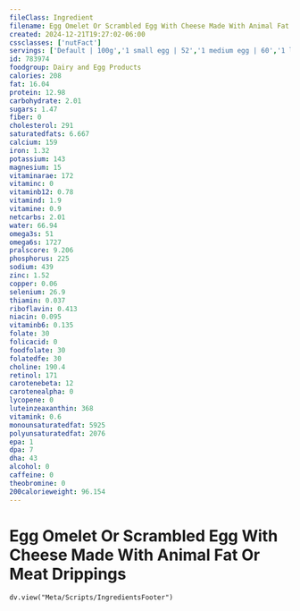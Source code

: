```yaml
---
fileClass: Ingredient
filename: Egg Omelet Or Scrambled Egg With Cheese Made With Animal Fat Or Meat Drippings
created: 2024-12-21T19:27:02-06:00
cssclasses: ['nutFact']
servings: ['Default | 100g','1 small egg | 52','1 medium egg | 60','1 large egg | 69','1 extra large egg | 78','1 egg, ns as to size | 69','1 cup | 202','1 jumbo egg | 87']
id: 783974
foodgroup: Dairy and Egg Products 
calories: 208
fat: 16.04
protein: 12.98
carbohydrate: 2.01
sugars: 1.47
fiber: 0
cholesterol: 291
saturatedfats: 6.667
calcium: 159
iron: 1.32
potassium: 143
magnesium: 15
vitaminarae: 172
vitaminc: 0
vitaminb12: 0.78
vitamind: 1.9
vitamine: 0.9
netcarbs: 2.01
water: 66.94
omega3s: 51
omega6s: 1727
pralscore: 9.206
phosphorus: 225
sodium: 439
zinc: 1.52
copper: 0.06
selenium: 26.9
thiamin: 0.037
riboflavin: 0.413
niacin: 0.095
vitaminb6: 0.135
folate: 30
folicacid: 0
foodfolate: 30
folatedfe: 30
choline: 190.4
retinol: 171
carotenebeta: 12
carotenealpha: 0
lycopene: 0
luteinzeaxanthin: 368
vitamink: 0.6
monounsaturatedfat: 5925
polyunsaturatedfat: 2076
epa: 1
dpa: 7
dha: 43
alcohol: 0
caffeine: 0
theobromine: 0
200calorieweight: 96.154
---
```


# Egg Omelet Or Scrambled Egg With Cheese Made With Animal Fat Or Meat Drippings

```dataviewjs
dv.view("Meta/Scripts/IngredientsFooter")
```